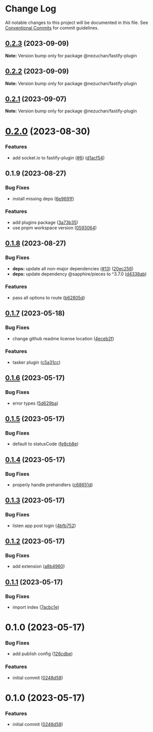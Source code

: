 # Change Log

All notable changes to this project will be documented in this file.
See [Conventional Commits](https://conventionalcommits.org) for commit guidelines.

## [0.2.3](https://github.com/NezuChan/library/compare/@nezuchan/fastify-plugin@0.2.2...@nezuchan/fastify-plugin@0.2.3) (2023-09-09)

**Note:** Version bump only for package @nezuchan/fastify-plugin





## [0.2.2](https://github.com/NezuChan/library/compare/@nezuchan/fastify-plugin@0.2.1...@nezuchan/fastify-plugin@0.2.2) (2023-09-09)

**Note:** Version bump only for package @nezuchan/fastify-plugin





## [0.2.1](https://github.com/NezuChan/library/compare/@nezuchan/fastify-plugin@0.2.0...@nezuchan/fastify-plugin@0.2.1) (2023-09-07)

**Note:** Version bump only for package @nezuchan/fastify-plugin





# [0.2.0](https://github.com/NezuChan/library/compare/@nezuchan/fastify-plugin@0.1.9...@nezuchan/fastify-plugin@0.2.0) (2023-08-30)


### Features

* add socket.io to fastify-plugin ([#6](https://github.com/NezuChan/library/issues/6)) ([d1acf54](https://github.com/NezuChan/library/commit/d1acf54389abf43d2f637667d4e593a1db0eff55))





## 0.1.9 (2023-08-27)


### Bug Fixes

* install missing deps ([6e9691f](https://github.com/NezuChan/library/commit/6e9691fa20abbf18f3c56c5bb6ce012104315889))


### Features

* add plugins package ([3a73b35](https://github.com/NezuChan/library/commit/3a73b35faa1c91c3396b3b3b5f23f1cb1b49c1ae))
* use pnpm workspace version ([0593064](https://github.com/NezuChan/library/commit/05930644af446f6d82511c1ce4d921e9f800f150))





## [0.1.8](https://github.com/NezuChan/plugins/compare/@nezuchan/fastify-plugin@0.1.7...@nezuchan/fastify-plugin@0.1.8) (2023-08-27)


### Bug Fixes

* **deps:** update all non-major dependencies ([#13](https://github.com/NezuChan/plugins/issues/13)) ([20ec256](https://github.com/NezuChan/plugins/commit/20ec25624494c9b8bfbdcc56bbf7d33c063b7e87))
* **deps:** update dependency @sapphire/pieces to ^3.7.0 ([d4338ab](https://github.com/NezuChan/plugins/commit/d4338ab30582b7877a0d1f2865ba103b0cf5577a))


### Features

* pass all options to route ([b62805d](https://github.com/NezuChan/plugins/commit/b62805d1fd02dd731ba94807b290e46320c704e1))





## [0.1.7](https://github.com/NezuChan/plugins/compare/@nezuchan/fastify-plugin@0.1.6...@nezuchan/fastify-plugin@0.1.7) (2023-05-18)


### Bug Fixes

* change github readme license location ([4eceb2f](https://github.com/NezuChan/plugins/commit/4eceb2f24fd13a20a16cfebaa5e303112f7e6e7a))


### Features

* tasker plugin ([c5a31cc](https://github.com/NezuChan/plugins/commit/c5a31cc267237cba2830743bed407fe5beb0c626))





## [0.1.6](https://github.com/NezuChan/plugins/compare/@nezuchan/fastify-plugin@0.1.5...@nezuchan/fastify-plugin@0.1.6) (2023-05-17)


### Bug Fixes

* error types ([5d629ba](https://github.com/NezuChan/plugins/commit/5d629ba90450de3b9b5b86895a8fca18b910e2c7))





## [0.1.5](https://github.com/NezuChan/plugins/compare/@nezuchan/fastify-plugin@0.1.4...@nezuchan/fastify-plugin@0.1.5) (2023-05-17)


### Bug Fixes

* default to statusCode ([fe8cb8e](https://github.com/NezuChan/plugins/commit/fe8cb8ebbf02fe86e787c673bcd85062124e0b04))





## [0.1.4](https://github.com/NezuChan/plugins/compare/@nezuchan/fastify-plugin@0.1.3...@nezuchan/fastify-plugin@0.1.4) (2023-05-17)


### Bug Fixes

* properly handle prehandlers ([c68651d](https://github.com/NezuChan/plugins/commit/c68651de344a45a061d03476b66e48b3ee9d00d0))





## [0.1.3](https://github.com/NezuChan/plugins/compare/@nezuchan/fastify-plugin@0.1.2...@nezuchan/fastify-plugin@0.1.3) (2023-05-17)


### Bug Fixes

* listen app post login ([4bfb752](https://github.com/NezuChan/plugins/commit/4bfb752361429e7fb35a8d1a175c4b8f2c6a93b1))





## [0.1.2](https://github.com/NezuChan/plugins/compare/@nezuchan/fastify-plugin@0.1.1...@nezuchan/fastify-plugin@0.1.2) (2023-05-17)


### Bug Fixes

* add extension ([a8b4960](https://github.com/NezuChan/plugins/commit/a8b49606504e3913e789283ec394f21d55a82835))





## [0.1.1](https://github.com/NezuChan/plugins/compare/@nezuchan/fastify-plugin@0.1.0...@nezuchan/fastify-plugin@0.1.1) (2023-05-17)


### Bug Fixes

* import index ([7acbc1e](https://github.com/NezuChan/plugins/commit/7acbc1ef93b3d1d277eb602e57c6e82044a587fb))





# 0.1.0 (2023-05-17)


### Bug Fixes

* add publish config ([126cdbe](https://github.com/NezuChan/plugins/commit/126cdbe808befe33fd66f1091ebbb7b0e9aa68be))


### Features

* initial commit ([0248d58](https://github.com/NezuChan/plugins/commit/0248d58885181fc6168ab46aee1a60101545b62a))





# 0.1.0 (2023-05-17)


### Features

* initial commit ([0248d58](https://github.com/NezuChan/plugins/commit/0248d58885181fc6168ab46aee1a60101545b62a))
